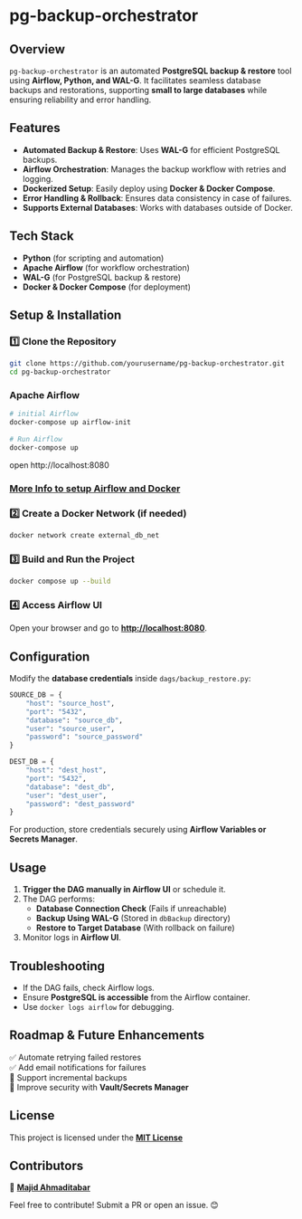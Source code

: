 # pg-backup-orchestrator

## Overview
`pg-backup-orchestrator` is an automated **PostgreSQL backup & restore** tool using **Airflow, Python, and WAL-G**. It facilitates seamless database backups and restorations, supporting **small to large databases** while ensuring reliability and error handling.

## Features
-  **Automated Backup & Restore**: Uses **WAL-G** for efficient PostgreSQL backups.
-  **Airflow Orchestration**: Manages the backup workflow with retries and logging.
-  **Dockerized Setup**: Easily deploy using **Docker & Docker Compose**.
-  **Error Handling & Rollback**: Ensures data consistency in case of failures.
-  **Supports External Databases**: Works with databases outside of Docker.

## Tech Stack
- **Python** (for scripting and automation)
- **Apache Airflow** (for workflow orchestration)
- **WAL-G** (for PostgreSQL backup & restore)
- **Docker & Docker Compose** (for deployment)

## Setup & Installation
### 1️⃣ Clone the Repository
```bash
git clone https://github.com/yourusername/pg-backup-orchestrator.git
cd pg-backup-orchestrator
```

### Apache Airflow

```sh
# initial Airflow
docker-compose up airflow-init
        
# Run Airflow        
docker-compose up
```
open http://localhost:8080

### [More Info to setup Airflow and Docker](https://airflow.apache.org/docs/apache-airflow/2.1.1/start/docker.html) 

### 2️⃣ Create a Docker Network (if needed)
```bash
docker network create external_db_net
```

### 3️⃣ Build and Run the Project
```bash
docker compose up --build
```

### 4️⃣ Access Airflow UI
Open your browser and go to **[http://localhost:8080](http://localhost:8080)**.

## Configuration
Modify the **database credentials** inside `dags/backup_restore.py`:

```python
SOURCE_DB = {
    "host": "source_host",
    "port": "5432",
    "database": "source_db",
    "user": "source_user",
    "password": "source_password"
}

DEST_DB = {
    "host": "dest_host",
    "port": "5432",
    "database": "dest_db",
    "user": "dest_user",
    "password": "dest_password"
}
```

For production, store credentials securely using **Airflow Variables or Secrets Manager**.

## Usage
1. **Trigger the DAG manually in Airflow UI** or schedule it.
2. The DAG performs:
   - **Database Connection Check** (Fails if unreachable)
   - **Backup Using WAL-G** (Stored in `dbBackup` directory)
   - **Restore to Target Database** (With rollback on failure)
3. Monitor logs in **Airflow UI**.

## Troubleshooting
- If the DAG fails, check Airflow logs.
- Ensure **PostgreSQL is accessible** from the Airflow container.
- Use `docker logs airflow` for debugging.

## Roadmap & Future Enhancements
✅ Automate retrying failed restores  
✅ Add email notifications for failures  
🚀 Support incremental backups  
🚀 Improve security with **Vault/Secrets Manager**

## License
This project is licensed under the [**MIT License**](./readme.MD)

## Contributors
👤 [**Majid Ahmaditabar**](https://www.linkedin.com/in/majahd/)

Feel free to contribute! Submit a PR or open an issue. 😊

